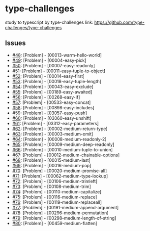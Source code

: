 # type-challenges
study to typescript by type-challenges
link: https://github.com/type-challenges/type-challenges

## Issues
- [#48](https://github.com/KimGSeok/type-challenges/issues/48): [Problem] - [00013-warm-hello-world] 
- [#49](https://github.com/KimGSeok/type-challenges/issues/49): [Problem] - [00004-easy-pick]
- [#50](https://github.com/KimGSeok/type-challenges/issues/50): [Problem] - [00007-easy-readonly]
- [#51](https://github.com/KimGSeok/type-challenges/issues/51): [Problem] - [00011-easy-tuple-to-object]
- [#52](https://github.com/KimGSeok/type-challenges/issues/52): [Problem] - [00014-easy-first]
- [#53](https://github.com/KimGSeok/type-challenges/issues/53): [Problem] - [00018-easy-tuple-length]
- [#54](https://github.com/KimGSeok/type-challenges/issues/54): [Problem] - [00043-easy-exclude]
- [#55](https://github.com/KimGSeok/type-challenges/issues/55): [Problem] - [00189-easy-awaited]
- [#56](https://github.com/KimGSeok/type-challenges/issues/56): [Problem] - [00268-easy-if]
- [#57](https://github.com/KimGSeok/type-challenges/issues/57): [Problem] - [00533-easy-concat]
- [#58](https://github.com/KimGSeok/type-challenges/issues/58): [Problem] - [00898-easy-includes]
- [#59](https://github.com/KimGSeok/type-challenges/issues/59): [Problem] - [03057-easy-push]
- [#60](https://github.com/KimGSeok/type-challenges/issues/60): [Problem] - [03060-easy-unshift]
- [#61](https://github.com/KimGSeok/type-challenges/issues/61): [Problem] - [03312-easy-parameters]
- [#62](https://github.com/KimGSeok/type-challenges/issues/62): [Problem] - [00002-medium-return-type]
- [#63](https://github.com/KimGSeok/type-challenges/issues/63): [Problem] - [00003-medium-omit]
- [#64](https://github.com/KimGSeok/type-challenges/issues/64): [Problem] - [00008-medium-readonly-2]
- [#65](https://github.com/KimGSeok/type-challenges/issues/65): [Problem] - [00009-medium-deep-readonly]
- [#66](https://github.com/KimGSeok/type-challenges/issues/66): [Problem] - [00010-medium-tuple-to-union]
- [#67](https://github.com/KimGSeok/type-challenges/issues/67): [Problem] - [00012-medium-chainable-options]
- [#68](https://github.com/KimGSeok/type-challenges/issues/68): [Problem] - [00015-medium-last]
- [#69](https://github.com/KimGSeok/type-challenges/issues/69): [Problem] - [00016-medium-pop]
- [#70](https://github.com/KimGSeok/type-challenges/issues/70): [Problem] - [00020-medium-promise-all]
- [#71](https://github.com/KimGSeok/type-challenges/issues/71): [Problem] - [00062-medium-type-lookup]
- [#72](https://github.com/KimGSeok/type-challenges/issues/72): [Problem] - [00106-medium-trimleft]
- [#73](https://github.com/KimGSeok/type-challenges/issues/73): [Problem] - [00108-medium-trim]
- [#74](https://github.com/KimGSeok/type-challenges/issues/74): [Problem] - [00110-medium-capitalize]
- [#75](https://github.com/KimGSeok/type-challenges/issues/75): [Problem] - [00116-medium-replace]
- [#76](https://github.com/KimGSeok/type-challenges/issues/76): [Problem] - [00119-medium-replaceall]
- [#77](https://github.com/KimGSeok/type-challenges/issues/77): [Problem] - [00191-medium-append-argument]
- [#78](https://github.com/KimGSeok/type-challenges/issues/78): [Problem] - [00296-medium-permutation]
- [#79](https://github.com/KimGSeok/type-challenges/issues/79): [Problem] - [00298-medium-length-of-string]
- [#80](https://github.com/KimGSeok/type-challenges/issues/80): [Problem] - [00459-medium-flatten]
